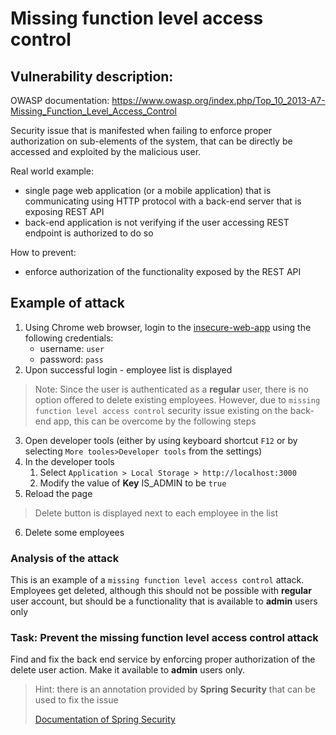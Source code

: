 Missing function level access control
============================

Vulnerability description:
---------------------------

OWASP documentation: https://www.owasp.org/index.php/Top_10_2013-A7-Missing_Function_Level_Access_Control

Security issue that is manifested when failing to enforce proper authorization on sub-elements of the system,
that can be directly be accessed and exploited by the malicious user. 

Real world example:
- single page web application (or a mobile application) that is communicating using HTTP protocol with a back-end server 
   that is exposing REST API
- back-end application is not verifying if the user accessing REST endpoint is authorized to do so
 
How to prevent:
- enforce authorization of the functionality exposed by the REST API 

Example of attack
------------------------

1. Using Chrome web browser, login to the [insecure-web-app](http://localhost:3000/) using the following credentials:
    - username: `user`
    - password: `pass`
2. Upon successful login - employee list is displayed

> Note: Since the user is authenticated as a **regular** user, there is no option offered to delete existing employees. However, due to `missing function level access control` security issue existing on the back-end app, this can be overcome by the following steps
3. Open developer tools (either by using keyboard shortcut `F12` or by selecting `More tooles>Developer tools` from the settings)
4. In the developer tools
    1. Select `Application > Local Storage > http://localhost:3000`
    2. Modify the value of **Key** IS_ADMIN to be `true`
5. Reload the page
> Delete button is displayed next to each employee in the list
6. Delete some employees

### Analysis of the attack

This is an example of a `missing function level access control` attack. Employees get deleted, although this should not be possible with **regular** user account, but should be a functionality that is available to **admin** users only

### Task: Prevent the **missing function level access control** attack

Find and fix the back end service by enforcing proper authorization of the delete user action. Make it available to **admin**
 users only.
 
> Hint: there is an annotation provided by **Spring Security** that can be used to fix the issue
>
> [Documentation of Spring Security](http://docs.spring.io/spring-security/site/docs/4.1.3.BUILD-SNAPSHOT/reference/htmlsingle/)